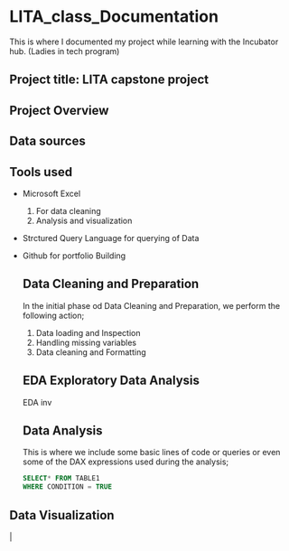 # LITA_class_Documentation
This is where I documented my project while learning with the Incubator hub. (Ladies in tech program)
## Project title: LITA capstone project

## Project Overview

## Data sources 

## Tools used
- Microsoft Excel
  1. For data cleaning
  2. Analysis and visualization
     
- Strctured Query Language for querying of Data
  
- Github for portfolio Building

  ## Data Cleaning and Preparation
  In the initial phase od Data Cleaning and Preparation, we perform the following action;
  1. Data loading and Inspection
  2. Handling missing variables
  3. Data cleaning and Formatting
 
  ## EDA Exploratory Data Analysis
  EDA inv
  
  ## Data Analysis
  This is where we include some basic lines of code or queries or even some of the DAX expressions used during the analysis;

  ```SQL
  SELECT* FROM TABLE1
  WHERE CONDITION = TRUE

## Data Visualization
|
  
